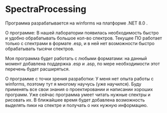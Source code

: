 # SpectraProcessing
Программа разрабатывается на winforms на платформе .NET 8.0 .

О программе:
В нашей лаборатории появилась необходимость быстро и удобно обрабатывать большое кол-во спектров.
Текущее ПО работает только с спектрами в формате .esp, и в ней нет возможности быстро обрабатывать тысячи спектров.

Моя программа будет работать с любыми форматами: на данный момент добавлена поддержка .esp и .asp, по мере необходимости этот перечень будет расширяться.

О программе с точки зрения разработки:
У меня нет опыта работы с winforms, поэтому тут я многому научусь (уже научился). Буду применять все свои знания о проектировании и написании хороших программ.
Уже сейчас программа умеет читать нужные спектры и рисовать их. В ближайшее время будет добавлена возможность выделять пики на спектре и получать о них нужную информацию.
